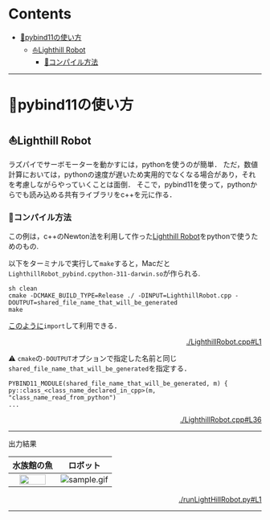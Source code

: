 # Contents

- [🐋pybind11の使い方](#🐋pybind11の使い方)
    - [⛵️Lighthill Robot](#⛵️Lighthill-Robot)
        - [🪸コンパイル方法](#🪸コンパイル方法)


---
# 🐋pybind11の使い方 

## ⛵️Lighthill Robot 

ラズパイでサーボモーターを動かすには，pythonを使うのが簡単．
ただ，数値計算においては，pythonの速度が遅いため実用的でなくなる場合があり，それを考慮しながらやっていくことは面倒．
そこで，pybind11を使って，pythonからでも読み込める共有ライブラリをc++を元に作る．

### 🪸コンパイル方法 

この例は，c++のNewton法を利用して作った[Lighthill Robot](../../include/rootFinding.hpp#L214)をpythonで使うためのもの.

以下をターミナルで実行して`make`すると，Macだと`LighthillRobot_pybind.cpython-311-darwin.so`が作られる.

```
sh clean
cmake -DCMAKE_BUILD_TYPE=Release ./ -DINPUT=LighthillRobot.cpp -DOUTPUT=shared_file_name_that_will_be_generated
make
```

[このように](../../builds/build_pybind11/runLightHillRobot.py#L15)`import`して利用できる．


<p  align="right"><a href="./LighthillRobot.cpp#L1">./LighthillRobot.cpp#L1</a></p>

⚠️ `cmake`の`-DOUTPUT`オプションで指定した名前と同じ`shared_file_name_that_will_be_generated`を指定する．

```
PYBIND11_MODULE(shared_file_name_that_will_be_generated, m) {
py::class_<class_name_declared_in_cpp>(m, "class_name_read_from_python")
...
```


<p  align="right"><a href="./LighthillRobot.cpp#L36">./LighthillRobot.cpp#L36</a></p>

---
出力結果

|水族館の魚|ロボット|
|:---:|:---:|
| <img src="sample_aquarium.gif"  width="80%" height="80%"> | ![sample.gif](sample.gif) |


<p  align="right"><a href="./runLightHillRobot.py#L1">./runLightHillRobot.py#L1</a></p>

---
